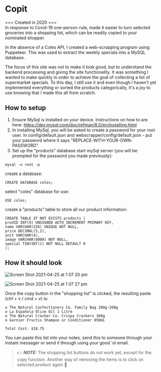# Copit
=== Created in 2020 ===\
In response to Covid-19 one-person-rule, made it easier to turn selected groceries into a shopping list, which can be readily copied to your nominated shopper. 

In the absence of a Coles API, I created a web-scrapping program using Puppeteer. This was used to extract the weekly specials into a MySQL database.

The focus of this site was not to make it look good, but to understand the backend processing and giving the site functionality. It was something I wanted to make quickly in order to achieve the goal of collecting a list of supermarket specials. To this day, I still use it and even though I haven't yet implemented everything or sorted the products categorically, it's a joy to use knowing that I made this all from scratch.

## How to setup
1. Ensure MySql is installed on your device. Instructions on how to are here: https://dev.mysql.com/doc/refman/8.0/en/installing.html
2. In installing MySql, you will be asked to create a password for your root user. In config/default.json and webscrapper/config/default.json - put your password where it says "REPLACE-WITH-YOUR-OWN-PASSWORD".
3. Set up the "products" database
start mySql server (you will be prompted for the password you made previously):
```
mysql -u root -p
```
create a database:
```
CREATE DATABASE coles;
```
select "coles" database for use:
```
USE coles;
```
create a "products" table to store all our product information:
```
CREATE TABLE IF NOT EXISTS products (
prodID INT(9) UNSIGNED AUTO_INCREMENT PRIMARY KEY,
name VARCHAR(256) UNIQUE NOT NULL,
price DECIMAL(5,2),
unit VARCHAR(4),
image VARCHAR(8000) NOT NULL,
special TINYINT(1) NOT NULL DEFAULT 0
);
```

## How it should look
![Screen Shot 2021-04-25 at 1 07 20 pm](https://user-images.githubusercontent.com/57920696/115982154-370e3c00-a5dc-11eb-8d64-2e4d5c069ee9.png)

![Screen Shot 2021-04-25 at 1 07 27 pm](https://user-images.githubusercontent.com/57920696/115982163-44c3c180-a5dc-11eb-93c2-de35cc5ae8b2.png)

Once the copy button in the "shopping list" is clicked, the resulting paste (ctrl + v / cmd + v) is:
```
o The Natural Confectionery Co. Family Bag 200g-260g
o La Española Olive Oil 1 Litre
o The Natural Cracker Co. Crispy Crackers 160g
o Garnier Fructis Shampoo or Conditioner 850mL

Total Cost: $18.75
```
You can paste this list into your notes, send this to someone through your instant messager or send it through using your good 'ol email.
>👉 **_NOTE:_** The shopping list buttons do not work yet, except for the copy function. Another way of removing the items is to click on selected product again 🙂
